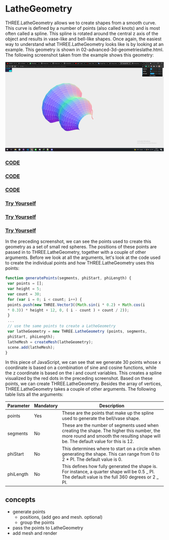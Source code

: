 # LatheGeometry

THREE.LatheGeometry allows we to create shapes from a smooth curve. This curve is defined by a number of points (also called knots) and is most often called a spline. This spline is rotated around the central z axis of the object and results in vase-like and bell-like shapes. Once again, the easiest way to understand what THREE.LatheGeometry looks like is by looking at an example. This geometry is shown in 02-advanced-3d-geometrieslathe.html. The following screenshot taken from the example shows this geometry:

<a href="../learning-threejs-master/chapter-06/02-advanced-3d-geometries-lathe.html">
  <img src="../img/5.2.png">
</a>

<a href="../learning-threejs-master/chapter-06/02-advanced-3d-geometries-lathe.html"><h3>CODE</h3></a>

<a href="../learning-threejs-master/chapter-06/02-advanced-3d-geometries-lathe.html"><h3>CODE</h3></a>

<a href="../learning-threejs-master/chapter-06/02-advanced-3d-geometries-lathe.html"><h3>CODE</h3></a>

<a href="https://cg2021c.github.io/threejs-presentation-anak-ambis/learning-threejs-master/chapter-06/02-advanced-3d-geometries-lathe.html"><h3>Try Yourself</h3></a>

<a href="https://cg2021c.github.io/threejs-presentation-anak-ambis/learning-threejs-master/chapter-06/02-advanced-3d-geometries-lathe.html"><h3>Try Yourself</h3></a>

<a href="https://cg2021c.github.io/threejs-presentation-anak-ambis/learning-threejs-master/chapter-06/02-advanced-3d-geometries-lathe.html"><h3>Try Yourself</h3></a>

In the preceding screenshot, we can see the points used to create this geometry as a set of small red spheres. The positions of these points are passed in to THREE.LatheGeometry, together with a couple of other arguments. Before we look at all the arguments, let's look at the code used to create the individual points and how THREE.LatheGeometry uses this points:

```js
function generatePoints(segments, phiStart, phiLength) {
 var points = [];
 var height = 5;
 var count = 30;
 for (var i = 0; i < count; i++) {
 points.push(new THREE.Vector3((Math.sin(i * 0.2) + Math.cos(i
 * 0.3)) * height + 12, 0, ( i - count ) + count / 2));
 }
 ...
 // use the same points to create a LatheGeometry
 var latheGeometry = new THREE.LatheGeometry (points, segments,
 phiStart, phiLength);
 latheMesh = createMesh(latheGeometry);
 scene.add(latheMesh);
}
```

In this piece of JavaScript, we can see that we generate 30 points whose x coordinate is based on a combination of sine and cosine functions, while the z coordinate is based on the i and count variables. This creates a spline visualized by the red dots in the preceding screenshot. Based on these points, we can create THREE.LatheGeometry. Besides the array of vertices, THREE.LatheGeometry takes a couple of other arguments. The following table lists all the arguments:

| Parameter | Mandatory | Description                                                                                                                                                                     |
| --------- | --------- | ------------------------------------------------------------------------------------------------------------------------------------------------------------------------------- |
| points    | Yes       | These are the points that make up the spline used to generate the bell/vase shape.                                                                                              |
| segments  | No        | These are the number of segments used when creating the shape. The higher this number, the more round and smooth the resulting shape will be. The default value for this is 12. |
| phiStart  | No        | This determines where to start on a circle when generating the shape. This can range from 0 to 2 \* PI. The default value is 0.                                                 |
| phiLength | No        | This defines how fully generated the shape is. For instance, a quarter shape will be 0.5 _ PI. The default value is the full 360 degrees or 2 _ PI.                             |

## concepts

- generate points
  - positions, (add geo and mesh. optional)
  - group the points
- pass the points to LatheGeometry
- add mesh and render
